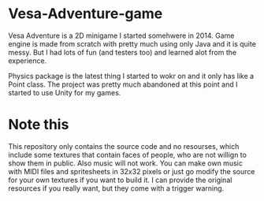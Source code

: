# Vesa-Adventure-game
Vesa Adventure is a 2D minigame I started somehwere in 2014. Game engine is made from scratch with pretty much using only Java and it is quite messy. But I had lots of fun (and testers too) and learned alot from the experience. 

Physics package is the latest thing I started to wokr on and it only has like a Point class. The project was pretty much abandoned at this point and I started to use Unity for my games.

# Note this
This repository only contains the source code and no resourses, which include some textures that contain faces of people, who are not willign to show them in public. Also music will not work. You can make own music with MIDI files and spritesheets in 32x32 pixels or just go modify the source for your own textures if you want to build it. I can provide the original resources if you really want, but they come with a trigger warning.
